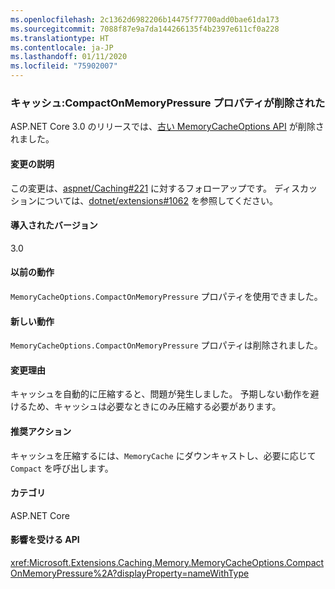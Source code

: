 ```yaml
---
ms.openlocfilehash: 2c1362d6982206b14475f77700add0bae61da173
ms.sourcegitcommit: 7088f87e9a7da144266135f4b2397e611cf0a228
ms.translationtype: HT
ms.contentlocale: ja-JP
ms.lasthandoff: 01/11/2020
ms.locfileid: "75902007"
---
```

### <a name="caching-compactonmemorypressure-property-removed"></a>キャッシュ:CompactOnMemoryPressure プロパティが削除された

ASP.NET Core 3.0 のリリースでは、[古い MemoryCacheOptions API](https://github.com/dotnet/extensions/blob/dc5c593da7b72c82e6fe85abb91d03818f9b700c/src/Caching/Memory/src/MemoryCacheOptions.cs#L17-L18) が削除されました。

#### <a name="change-description"></a>変更の説明

この変更は、[aspnet/Caching#221](https://github.com/aspnet/Caching/issues/221) に対するフォローアップです。 ディスカッションについては、[dotnet/extensions#1062](https://github.com/dotnet/extensions/issues/1062) を参照してください。

#### <a name="version-introduced"></a>導入されたバージョン

3.0

#### <a name="old-behavior"></a>以前の動作

`MemoryCacheOptions.CompactOnMemoryPressure` プロパティを使用できました。

#### <a name="new-behavior"></a>新しい動作

`MemoryCacheOptions.CompactOnMemoryPressure` プロパティは削除されました。

#### <a name="reason-for-change"></a>変更理由

キャッシュを自動的に圧縮すると、問題が発生しました。 予期しない動作を避けるため、キャッシュは必要なときにのみ圧縮する必要があります。

#### <a name="recommended-action"></a>推奨アクション

キャッシュを圧縮するには、`MemoryCache` にダウンキャストし、必要に応じて `Compact` を呼び出します。

#### <a name="category"></a>カテゴリ

ASP.NET Core

#### <a name="affected-apis"></a>影響を受ける API

<xref:Microsoft.Extensions.Caching.Memory.MemoryCacheOptions.CompactOnMemoryPressure%2A?displayProperty=nameWithType>

<!--

#### Affected APIs

`Overload:Microsoft.Extensions.Caching.Memory.MemoryCacheOptions.CompactOnMemoryPressure`

-->
